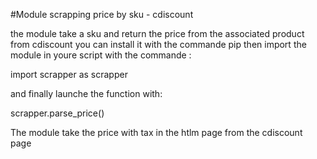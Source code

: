 #Module scrapping price by sku - cdiscount

the module take a sku and return the price from the associated product from cdiscount
you can install it with the commande pip
then import the module in youre script with the commande :

import scrapper as scrapper

and finally launche the function with:

scrapper.parse_price(<your sku>)


The module take the price with tax in the htlm page from the cdiscount page

